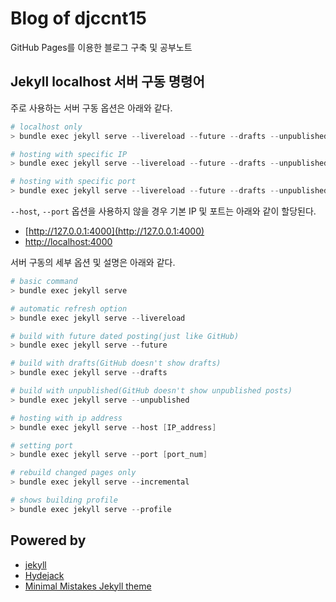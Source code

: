 # Blog of djccnt15

GitHub Pages를 이용한 블로그 구축 및 공부노트

## Jekyll localhost 서버 구동 명령어

주로 사용하는 서버 구동 옵션은 아래와 같다.  

```powershell
# localhost only
> bundle exec jekyll serve --livereload --future --drafts --unpublished

# hosting with specific IP
> bundle exec jekyll serve --livereload --future --drafts --unpublished --host [IP_address]

# hosting with specific port
> bundle exec jekyll serve --livereload --future --drafts --unpublished --port [port_num]
```

`--host`, `--port` 옵션을 사용하지 않을 경우 기본 IP 및 포트는 아래와 같이 할당된다.  

- [http://127.0.0.1:4000](http://127.0.0.1:4000)
- [http://localhost:4000](http://localhost:4000)

서버 구동의 세부 옵션 및 설명은 아래와 같다.  

```powershell
# basic command
> bundle exec jekyll serve

# automatic refresh option
> bundle exec jekyll serve --livereload

# build with future dated posting(just like GitHub)
> bundle exec jekyll serve --future

# build with drafts(GitHub doesn't show drafts)
> bundle exec jekyll serve --drafts

# build with unpublished(GitHub doesn't show unpublished posts)
> bundle exec jekyll serve --unpublished

# hosting with ip address
> bundle exec jekyll serve --host [IP_address]

# setting port
> bundle exec jekyll serve --port [port_num]

# rebuild changed pages only
> bundle exec jekyll serve --incremental

# shows building profile
> bundle exec jekyll serve --profile
```

## Powered by

- [jekyll](https://jekyllrb.com/)
- [Hydejack](https://hydejack.com/)
- [Minimal Mistakes Jekyll theme](https://mmistakes.github.io/minimal-mistakes/)